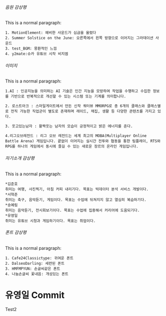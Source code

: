 ###### 음원 감상평
This is a normal paragraph:
    
    1. MotionElement: 헤비한 사운드가 심금을 울렸다
    2. Summer Solstice on the June: 오른쪽에서 왼쪽 방향으로 이어지는 그라데이션 사운드
    3. test_BGM: 몽환적인 느낌
    4. y2mate:슈카 유튜브 시작 비지엠


###### 이미지 
This is a normal paragraph:

    1.AI : 인공지능을 의미하는 AI 기술은 인간 지능을 모방하여 작업을 수행하고 수집한 정보를 기반으로 반복적으로 개선할 수 있는 시스템 또는 기계를 의미합니다.

    2. 로스트아크 : 스마일게이트에서 만든 신작 쿼터뷰 MMORPG로 총 6개의 클래스와 클래스별로 전직 가능한 직업군이 별도로 존재하며 레이드, 채집, 생활 등 다양한 콘텐츠를 가지고 있다.

    3. 웃고있는남자 : 활짝웃는 남자의 모습이 긍정적이고 밝은 에너지를 준다.

    4.리그오브레전드 : 리그 오브 레전드는 세계 최고의 MOBA(Multiplayer Online Battle Arena) 게임입니다. 끝없이 이어지는 실시간 전투와 협동을 통한 팀플레이, RTS와 RPG를 하나의 게임에서 동시에 즐길 수 있는 새로운 장르의 온라인 게임입니다. 


###### 자기소개 감상평
This is a normal paragraph:

    *김준호
    취미는 여행, 사진찍기, 아침 커피 내리기다. 목표는 빅데이터 분석 서비스 개발이다.
    *서혁준
    취미는 축구, 음악듣기, 게임이다. 목표는 수업에 뒤쳐지지 않고 열심히 복습하기다.
    *송예림
    취미는 음악듣기, 전시회보기이다. 목표는 수업에 집중해서 커리어에 도움되기다.
    *유영일
    취미는 유튜브 시청과 게임하기이다. 목표는 취업이다.

###### 폰트 감상평
This is a normal paragraph:
    
    1. Cafe24Classictype: 귀여운 폰트
    2. DalseoDarling: 세련된 폰트
    3. HMFMPYUN: 손글씨같은 폰트
    4. 나눔손글씨 꽃내음: 개성있는 폰트


# 유영일 Commit
Test2